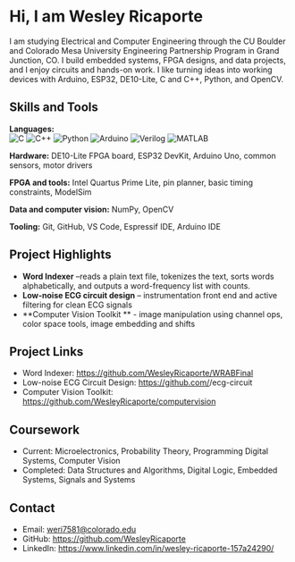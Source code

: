 # Hi, I am Wesley Ricaporte

I am studying Electrical and Computer Engineering through the CU Boulder and Colorado Mesa University Engineering Partnership Program in Grand Junction, CO. I build embedded systems, FPGA designs, and data projects, and I enjoy circuits and hands-on work. I like turning ideas into working devices with Arduino, ESP32, DE10-Lite, C and C++, Python, and OpenCV.

## Skills and Tools
**Languages:**  
![C](https://img.shields.io/badge/C-00599C?logo=c&logoColor=white)
![C++](https://img.shields.io/badge/C%2B%2B-00599C?logo=cplusplus&logoColor=white)
![Python](https://img.shields.io/badge/Python-3776AB?logo=python&logoColor=white)
![Arduino](https://img.shields.io/badge/Arduino-00979D?logo=arduino&logoColor=white)
![Verilog](https://img.shields.io/badge/Verilog-B22222)
![MATLAB](https://img.shields.io/badge/MATLAB-F37726?logo=mathworks&logoColor=white)

**Hardware:** DE10-Lite FPGA board, ESP32 DevKit, Arduino Uno, common sensors, motor drivers  

**FPGA and tools:** Intel Quartus Prime Lite, pin planner, basic timing constraints, ModelSim  

**Data and computer vision:** NumPy, OpenCV  

**Tooling:** Git, GitHub, VS Code, Espressif IDE, Arduino IDE

## Project Highlights
- **Word Indexer** –reads a plain text file, tokenizes the text, sorts words alphabetically, and outputs a word-frequency list with counts.
- **Low-noise ECG circuit design** – instrumentation front end and active filtering for clean ECG signals
- **Computer Vision Toolkit ** - image manipulation using channel ops, color space tools, image embedding and shifts

## Project Links
- Word Indexer: https://github.com/WesleyRicaporte/WRABFinal
- Low-noise ECG Circuit Design: https://github.com/<username>/ecg-circuit
- Computer Vision Toolkit: https://github.com/WesleyRicaporte/computervision


## Coursework
- Current: Microelectronics, Probability Theory, Programming Digital Systems, Computer Vision
- Completed: Data Structures and Algorithms, Digital Logic, Embedded Systems, Signals and Systems

## Contact
- Email: weri7581@colorado.edu
- GitHub: https://github.com/WesleyRicaporte
- LinkedIn: https://www.linkedin.com/in/wesley-ricaporte-157a24290/
